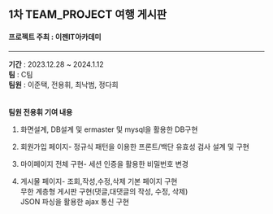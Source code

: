 ## 1차 TEAM_PROJECT 여행 게시판
#### 프로젝트 주최 : 이젠IT아카데미
<hr>
<b>기간</b> : 2023.12.28 ~ 2024.1.12<br>
<b>팀</b> : C팀<br>
<b>팀원</b> : 이준택, 전용휘, 최낙범, 정다희<br>
<br>
<br>
<b>팀원 전용휘 기여 내용</b><br>

1. 화면설계, DB설계 및 ermaster 및 mysql을 활용한 DB구현

2. 회원가입 페이지-
정규식 패턴을 이용한 프론트/백단 유효성 검사 설계 및 구현

3. 마이페이지 전체 구현-
세션 인증을 활용한 비밀번호 변경

4. 게시물 페이지-
조회,작성,수정,삭제 기본 페이지 구현<br>
무한 계층형 게시판 구현(댓글,대댓글의 작성, 수정, 삭제)<br>
JSON 파싱을 활용한 ajax 통신 구현
